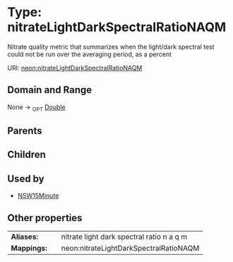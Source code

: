 
# Type: nitrateLightDarkSpectralRatioNAQM


Nitrate quality metric that summarizes when the light/dark spectral test could not be run over the averaging period, as a percent

URI: [neon:nitrateLightDarkSpectralRatioNAQM](https://data.neonscience.org/nitrateLightDarkSpectralRatioNAQM)


## Domain and Range

None ->  <sub>OPT</sub> [Double](types/Double.md)

## Parents


## Children


## Used by

 * [NSW15Minute](NSW15Minute.md)

## Other properties

|  |  |  |
| --- | --- | --- |
| **Aliases:** | | nitrate light dark spectral ratio n a q m |
| **Mappings:** | | neon:nitrateLightDarkSpectralRatioNAQM |

